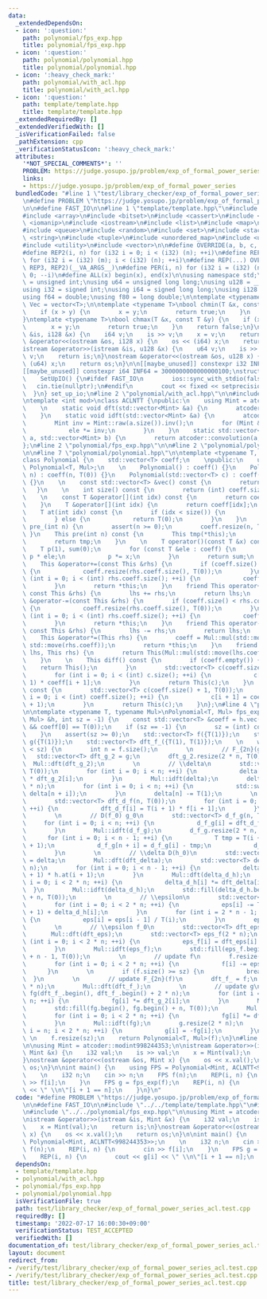 ```yaml
---
data:
  _extendedDependsOn:
  - icon: ':question:'
    path: polynomial/fps_exp.hpp
    title: polynomial/fps_exp.hpp
  - icon: ':question:'
    path: polynomial/polynomial.hpp
    title: polynomial/polynomial.hpp
  - icon: ':heavy_check_mark:'
    path: polynomial/with_acl.hpp
    title: polynomial/with_acl.hpp
  - icon: ':question:'
    path: template/template.hpp
    title: template/template.hpp
  _extendedRequiredBy: []
  _extendedVerifiedWith: []
  _isVerificationFailed: false
  _pathExtension: cpp
  _verificationStatusIcon: ':heavy_check_mark:'
  attributes:
    '*NOT_SPECIAL_COMMENTS*': ''
    PROBLEM: https://judge.yosupo.jp/problem/exp_of_formal_power_series
    links:
    - https://judge.yosupo.jp/problem/exp_of_formal_power_series
  bundledCode: "#line 1 \"test/library_checker/exp_of_formal_power_series_acl.test.cpp\"\
    \n#define PROBLEM \"https://judge.yosupo.jp/problem/exp_of_formal_power_series\"\
    \n\n#define FAST_IO\n\n#line 1 \"template/template.hpp\"\n#include <algorithm>\n\
    #include <array>\n#include <bitset>\n#include <cassert>\n#include <cmath>\n#include\
    \ <iomanip>\n#include <iostream>\n#include <list>\n#include <map>\n#include <numeric>\n\
    #include <queue>\n#include <random>\n#include <set>\n#include <stack>\n#include\
    \ <string>\n#include <tuple>\n#include <unordered_map>\n#include <unordered_set>\n\
    #include <utility>\n#include <vector>\n\n#define OVERRIDE(a, b, c, d, ...) d\n\
    #define REP2(i, n) for (i32 i = 0; i < (i32) (n); ++i)\n#define REP3(i, m, n)\
    \ for (i32 i = (i32) (m); i < (i32) (n); ++i)\n#define REP(...) OVERRIDE(__VA_ARGS__,\
    \ REP3, REP2)(__VA_ARGS__)\n#define PER(i, n) for (i32 i = (i32) (n) - 1; i >=\
    \ 0; --i)\n#define ALL(x) begin(x), end(x)\n\nusing namespace std;\n\nusing u32\
    \ = unsigned int;\nusing u64 = unsigned long long;\nusing u128 = __uint128_t;\n\
    using i32 = signed int;\nusing i64 = signed long long;\nusing i128 = __int128_t;\n\
    using f64 = double;\nusing f80 = long double;\n\ntemplate <typename T>\nusing\
    \ Vec = vector<T>;\n\ntemplate <typename T>\nbool chmin(T &x, const T &y) {\n\
    \    if (x > y) {\n        x = y;\n        return true;\n    }\n    return false;\n\
    }\ntemplate <typename T>\nbool chmax(T &x, const T &y) {\n    if (x < y) {\n \
    \       x = y;\n        return true;\n    }\n    return false;\n}\n\nistream &operator>>(istream\
    \ &is, i128 &x) {\n    i64 v;\n    is >> v;\n    x = v;\n    return is;\n}\nostream\
    \ &operator<<(ostream &os, i128 x) {\n    os << (i64) x;\n    return os;\n}\n\
    istream &operator>>(istream &is, u128 &x) {\n    u64 v;\n    is >> v;\n    x =\
    \ v;\n    return is;\n}\nostream &operator<<(ostream &os, u128 x) {\n    os <<\
    \ (u64) x;\n    return os;\n}\n\n[[maybe_unused]] constexpr i32 INF = 1000000100;\n\
    [[maybe_unused]] constexpr i64 INF64 = 3000000000000000100;\nstruct SetUpIO {\n\
    \    SetUpIO() {\n#ifdef FAST_IO\n        ios::sync_with_stdio(false);\n     \
    \   cin.tie(nullptr);\n#endif\n        cout << fixed << setprecision(15);\n  \
    \  }\n} set_up_io;\n#line 2 \"polynomial/with_acl.hpp\"\n\n#include <atcoder/convolution>\n\
    \ntemplate <int mod>\nclass ACLNTT {\npublic:\n    using Mint = atcoder::static_modint<mod>;\n\
    \    \n    static void dft(std::vector<Mint> &a) {\n        atcoder::internal::butterfly(a);\n\
    \    }\n    static void idft(std::vector<Mint> &a) {\n        atcoder::internal::butterfly_inv(a);\n\
    \        Mint inv = Mint::raw(a.size()).inv();\n        for (Mint &ele : a) {\n\
    \            ele *= inv;\n        }\n    }\n    static std::vector<Mint> mul(std::vector<Mint>\
    \ a, std::vector<Mint> b) {\n        return atcoder::convolution(a, b);\n    }\n\
    };\n#line 2 \"polynomial/fps_exp.hpp\"\n\n#line 2 \"polynomial/polynomial.hpp\"\
    \n\n#line 7 \"polynomial/polynomial.hpp\"\n\ntemplate <typename T, typename Mul>\n\
    class Polynomial {\n    std::vector<T> coeff;\n    \npublic:\n    using This =\
    \ Polynomial<T, Mul>;\n    \n    Polynomial() : coeff() {}\n    Polynomial(int\
    \ n) : coeff(n, T(0)) {}\n    Polynomial(std::vector<T> c) : coeff(std::move(c))\
    \ {}\n    \n    const std::vector<T> &vec() const {\n        return coeff;\n \
    \   }\n    \n    int size() const {\n        return (int) coeff.size();\n    }\n\
    \    \n    const T &operator[](int idx) const {\n        return coeff[idx];\n\
    \    }\n    T &operator[](int idx) {\n        return coeff[idx];\n    }\n    \n\
    \    T at(int idx) const {\n        if (idx < size()) {\n            return coeff[idx];\n\
    \        } else {\n            return T(0);\n        }\n    }\n    \n    void\
    \ pre_(int n) {\n        assert(n >= 0);\n        coeff.resize(n, T(0));\n   \
    \ }\n    This pre(int n) const {\n        This tmp(*this);\n        tmp.pre_(n);\n\
    \        return tmp;\n    }\n    \n    T operator()(const T &x) const {\n    \
    \    T p(1), sum(0);\n        for (const T &ele : coeff) {\n            sum +=\
    \ p * ele;\n            p *= x;\n        }\n        return sum;\n    }\n    \n\
    \    This &operator+=(const This &rhs) {\n        if (coeff.size() < rhs.coeff.size())\
    \ {\n            coeff.resize(rhs.coeff.size(), T(0));\n        }\n        for\
    \ (int i = 0; i < (int) rhs.coeff.size(); ++i) {\n            coeff[i] += rhs.coeff[i];\n\
    \        }\n        return *this;\n    }\n    friend This operator+(This lhs,\
    \ const This &rhs) {\n        lhs += rhs;\n        return lhs;\n    }\n    This\
    \ &operator-=(const This &rhs) {\n        if (coeff.size() < rhs.coeff.size())\
    \ {\n            coeff.resize(rhs.coeff.size(), T(0));\n        }\n        for\
    \ (int i = 0; i < (int) rhs.coeff.size(); ++i) {\n            coeff[i] -= rhs.coeff[i];\n\
    \        }\n        return *this;\n    }\n    friend This operator-(This lhs,\
    \ const This &rhs) {\n        lhs -= rhs;\n        return lhs;\n    }\n    \n\
    \    This &operator*=(This rhs) {\n        coeff = Mul::mul(std::move(coeff),\
    \ std::move(rhs.coeff));\n        return *this;\n    }\n    friend This operator*(This\
    \ lhs, This rhs) {\n        return This(Mul::mul(std::move(lhs.coeff), std::move(rhs.coeff)));\n\
    \    }\n    \n    This diff() const {\n        if (coeff.empty()) {\n        \
    \    return This();\n        }\n        std::vector<T> c(coeff.size() - 1);\n\
    \        for (int i = 0; i < (int) c.size(); ++i) {\n            c[i] = T(i +\
    \ 1) * coeff[i + 1];\n        }\n        return This(c);\n    }\n    This integ()\
    \ const {\n        std::vector<T> c(coeff.size() + 1, T(0));\n        for (int\
    \ i = 0; i < (int) coeff.size(); ++i) {\n            c[i + 1] = coeff[i] / T(i\
    \ + 1);\n        }\n        return This(c);\n    }\n};\n#line 4 \"polynomial/fps_exp.hpp\"\
    \n\ntemplate <typename T, typename Mul>\nPolynomial<T, Mul> fps_exp(const Polynomial<T,\
    \ Mul> &h, int sz = -1) {\n    const std::vector<T> &coeff = h.vec();\n    assert(!coeff.empty()\
    \ && coeff[0] == T(0));\n    if (sz == -1) {\n        sz = (int) coeff.size();\n\
    \    }\n    assert(sz >= 0);\n    std::vector<T> f({T(1)});\n    std::vector<T>\
    \ g({T(1)});\n    std::vector<T> dft_f_({T(1), T(1)});\n    \n    while (f.size()\
    \ < sz) {\n        int n = f.size();\n        \n        // F_{2n}(g_0)\n     \
    \   std::vector<T> dft_g_2 = g;\n        dft_g_2.resize(2 * n, T(0));\n      \
    \  Mul::dft(dft_g_2);\n        \n        // \\delta\n        std::vector<T> delta(n,\
    \ T(0));\n        for (int i = 0; i < n; ++i) {\n            delta[i] = dft_f_[i]\
    \ * dft_g_2[i];\n        }\n        Mul::idft(delta);\n        delta.resize(2\
    \ * n);\n        for (int i = 0; i < n; ++i) {\n            std::swap(delta[i],\
    \ delta[n + i]);\n        }\n        delta[n] -= T(1);\n        \n        // F_n(D(f_0))\n\
    \        std::vector<T> dft_d_f(n, T(0));\n        for (int i = 0; i < n - 1;\
    \ ++i) {\n            dft_d_f[i] = T(i + 1) * f[i + 1];\n        }\n        Mul::dft(dft_d_f);\n\
    \        \n        // D(f_0) g_0\n        std::vector<T> d_f_g(n, T(0));\n   \
    \     for (int i = 0; i < n; ++i) {\n            d_f_g[i] = dft_d_f[i] * dft_g_2[i];\n\
    \        }\n        Mul::idft(d_f_g);\n        d_f_g.resize(2 * n, T(0));\n  \
    \      for (int i = 0; i < n - 1; ++i) {\n            T tmp = T(i + 1) * h.at(i\
    \ + 1);\n            d_f_g[n + i] = d_f_g[i] - tmp;\n            d_f_g[i] = tmp;\n\
    \        }\n        \n        // \\delta D(h_0)\n        std::vector<T> dft_delta\
    \ = delta;\n        Mul::dft(dft_delta);\n        std::vector<T> delta_d_h(2 *\
    \ n);\n        for (int i = 0; i < n - 1; ++i) {\n            delta_d_h[i] = T(i\
    \ + 1) * h.at(i + 1);\n        }\n        Mul::dft(delta_d_h);\n        for (int\
    \ i = 0; i < 2 * n; ++i) {\n            delta_d_h[i] *= dft_delta[i];\n      \
    \  }\n        Mul::idft(delta_d_h);\n        std::fill(delta_d_h.begin(), delta_d_h.begin()\
    \ + n, T(0));\n        \n        // \\epsilon\n        std::vector<T> eps = std::move(d_f_g);\n\
    \        for (int i = 0; i < 2 * n; ++i) {\n            eps[i] -= T(i + 1) * h.at(i\
    \ + 1) + delta_d_h[i];\n        }\n        for (int i = 2 * n - 1; i > 0; --i)\
    \ {\n            eps[i] = eps[i - 1] / T(i);\n        }\n        eps[0] = T(0);\n\
    \        \n        // \\epsilon f_0\n        std::vector<T> dft_eps = eps;\n \
    \       Mul::dft(dft_eps);\n        std::vector<T> eps_f(2 * n);\n        for\
    \ (int i = 0; i < 2 * n; ++i) {\n            eps_f[i] = dft_eps[i] * dft_f_[i];\n\
    \        }\n        Mul::idft(eps_f);\n        std::fill(eps_f.begin(), eps_f.begin()\
    \ + n - 1, T(0));\n        \n        // update f\n        f.resize(2 * n, T(0));\n\
    \        for (int i = 0; i < 2 * n; ++i) {\n            f[i] -= eps_f[i];\n  \
    \      }\n        \n        if (f.size() >= sz) {\n            break;\n      \
    \  }\n        \n        // update F_{2n}(f)\n        dft_f_ = f;\n        dft_f_.resize(4\
    \ * n);\n        Mul::dft(dft_f_);\n        \n        // update g\n        std::vector<T>\
    \ fg(dft_f_.begin(), dft_f_.begin() + 2 * n);\n        for (int i = 0; i < 2 *\
    \ n; ++i) {\n            fg[i] *= dft_g_2[i];\n        }\n        Mul::idft(fg);\n\
    \        std::fill(fg.begin(), fg.begin() + n, T(0));\n        Mul::dft(fg);\n\
    \        for (int i = 0; i < 2 * n; ++i) {\n            fg[i] *= dft_g_2[i];\n\
    \        }\n        Mul::idft(fg);\n        g.resize(2 * n);\n        for (int\
    \ i = n; i < 2 * n; ++i) {\n            g[i] = -fg[i];\n        }\n    }\n   \
    \ \n    f.resize(sz);\n    return Polynomial<T, Mul>(f);\n}\n#line 8 \"test/library_checker/exp_of_formal_power_series_acl.test.cpp\"\
    \n\nusing Mint = atcoder::modint998244353;\n\nistream &operator>>(istream &is,\
    \ Mint &x) {\n    i32 val;\n    is >> val;\n    x = Mint(val);\n    return is;\n\
    }\nostream &operator<<(ostream &os, Mint x) {\n    os << x.val();\n    return\
    \ os;\n}\n\nint main() {\n    using FPS = Polynomial<Mint, ACLNTT<998244353>>;\n\
    \    \n    i32 n;\n    cin >> n;\n    FPS f(n);\n    REP(i, n) {\n        cin\
    \ >> f[i];\n    }\n    FPS g = fps_exp(f);\n    REP(i, n) {\n        cout << g[i]\
    \ << \" \\n\"[i + 1 == n];\n    }\n}\n"
  code: "#define PROBLEM \"https://judge.yosupo.jp/problem/exp_of_formal_power_series\"\
    \n\n#define FAST_IO\n\n#include \"../../template/template.hpp\"\n#include \"../../polynomial/with_acl.hpp\"\
    \n#include \"../../polynomial/fps_exp.hpp\"\n\nusing Mint = atcoder::modint998244353;\n\
    \nistream &operator>>(istream &is, Mint &x) {\n    i32 val;\n    is >> val;\n\
    \    x = Mint(val);\n    return is;\n}\nostream &operator<<(ostream &os, Mint\
    \ x) {\n    os << x.val();\n    return os;\n}\n\nint main() {\n    using FPS =\
    \ Polynomial<Mint, ACLNTT<998244353>>;\n    \n    i32 n;\n    cin >> n;\n    FPS\
    \ f(n);\n    REP(i, n) {\n        cin >> f[i];\n    }\n    FPS g = fps_exp(f);\n\
    \    REP(i, n) {\n        cout << g[i] << \" \\n\"[i + 1 == n];\n    }\n}\n"
  dependsOn:
  - template/template.hpp
  - polynomial/with_acl.hpp
  - polynomial/fps_exp.hpp
  - polynomial/polynomial.hpp
  isVerificationFile: true
  path: test/library_checker/exp_of_formal_power_series_acl.test.cpp
  requiredBy: []
  timestamp: '2022-07-17 16:00:30+09:00'
  verificationStatus: TEST_ACCEPTED
  verifiedWith: []
documentation_of: test/library_checker/exp_of_formal_power_series_acl.test.cpp
layout: document
redirect_from:
- /verify/test/library_checker/exp_of_formal_power_series_acl.test.cpp
- /verify/test/library_checker/exp_of_formal_power_series_acl.test.cpp.html
title: test/library_checker/exp_of_formal_power_series_acl.test.cpp
---
```

